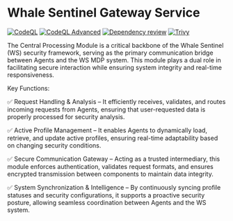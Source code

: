 # Whale Sentinel Gateway Service

[![CodeQL](https://github.com/YangYang-Research/whale-sentinel-gateway-service/actions/workflows/github-code-scanning/codeql/badge.svg?branch=main)](https://github.com/YangYang-Research/whale-sentinel-gateway-service/actions/workflows/github-code-scanning/codeql)
[![CodeQL Advanced](https://github.com/YangYang-Research/whale-sentinel-gateway-service/actions/workflows/codeql.yml/badge.svg?branch=main)](https://github.com/YangYang-Research/whale-sentinel-gateway-service/actions/workflows/codeql.yml)
[![Dependency review](https://github.com/YangYang-Research/whale-sentinel-gateway-service/actions/workflows/dependency-review.yml/badge.svg?branch=dev)](https://github.com/YangYang-Research/whale-sentinel-gateway-service/actions/workflows/dependency-review.yml)
[![Trivy](https://github.com/YangYang-Research/whale-sentinel-gateway-service/actions/workflows/trivy.yml/badge.svg?branch=main)](https://github.com/YangYang-Research/whale-sentinel-gateway-service/actions/workflows/trivy.yml)

The Central Processing Module is a critical backbone of the Whale Sentinel (WS) security framework, serving as the primary communication bridge between Agents and the WS MDP system. This module plays a dual role in facilitating secure interaction while ensuring system integrity and real-time responsiveness.

Key Functions:

✅ Request Handling & Analysis – It efficiently receives, validates, and routes incoming requests from Agents, ensuring that user-requested data is properly processed for security analysis.

✅ Active Profile Management – It enables Agents to dynamically load, retrieve, and update active profiles, ensuring real-time adaptability based on changing security conditions.

✅ Secure Communication Gateway – Acting as a trusted intermediary, this module enforces authentication, validates request formats, and ensures encrypted transmission between components to maintain data integrity.

✅ System Synchronization & Intelligence – By continuously syncing profile statuses and security configurations, it supports a proactive security posture, allowing seamless coordination between Agents and the WS system.
